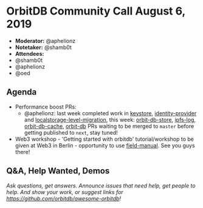 # OrbitDB Community Call August 6, 2019

- **Moderator:** @aphelionz
- **Notetaker:** @shamb0t
- **Attendees:**
- @shamb0t
- @aphelionz
- @oed

## Agenda
- Performance boost PRs:
    - @aphelionz: last week completed work in [keystore](https://github.com/orbitdb/orbit-db-keystore/pull/30), [identity-provider](https://github.com/orbitdb/orbit-db-identity-provider/pull/29) and [localstorage-level-migration](https://github.com/orbitdb/localstorage-level-migration/pull/4), this week: [orbit-db-store](https://github.com/orbitdb/orbit-db-store/pull/55), [ipfs-log](https://github.com/orbitdb/ipfs-log/pull/251), [orbit-db-cache](https://github.com/orbitdb/orbit-db-cache/pull/12), [orbit-db](https://github.com/orbitdb/orbit-db/pull/623) PRs waiting to be merged to `master` before getting published to `next`, stay tuned!
- Web3 workshop - 'Getting started with orbitdb' tutorial/workshop to be given at Web3 in Berlin - opportunity to use [field-manual](https://github.com/orbitdb/field-manual). See you guys there!



## Q&A, Help Wanted, Demos
_Ask questions, get answers. Announce issues that need help, get people to help. And show your work, or suggest links for https://github.com/orbitdb/awesome-orbitdb!_
